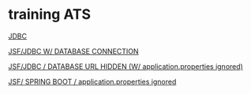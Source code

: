 # training ATS

[JDBC](https://github.com/gimohc/Java-JDBC)

[JSF/JDBC W/ DATABASE CONNECTION](https://github.com/gimohc/JSF-JDBC)

[JSF/JDBC / DATABASE URL HIDDEN (W/ application.properties ignored)](https://github.com/gimohc/JSF-JDBC-HIDDEN)

[JSF/ SPRING BOOT / application.properties ignored](https://github.com/gimohc/JSF-spring)

